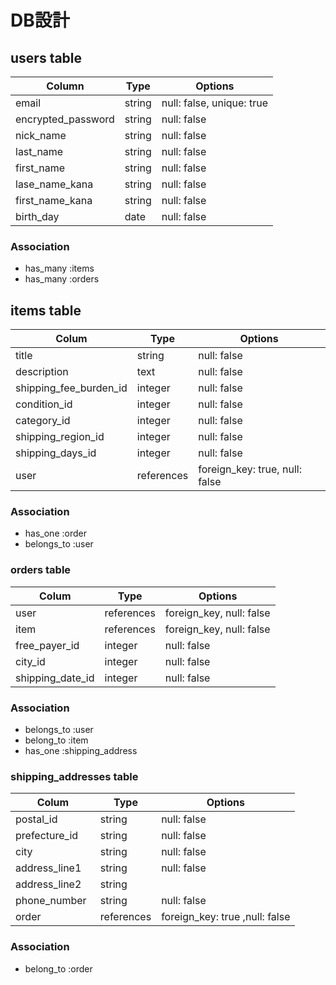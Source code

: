# DB設計

## users table

 | Column             | Type       | Options                    |
 |--------------------|------------|----------------------------|
 | email              | string     | null: false, unique: true  |
 | encrypted_password | string     | null: false                |
 | nick_name          | string     | null: false                |
 | last_name          | string     | null: false                |
 | first_name         | string     | null: false                |
 | lase_name_kana     | string     | null: false                |
 | first_name_kana    | string     | null: false                |
 | birth_day          | date       | null: false                |


 ### Association

 * has_many :items
 * has_many :orders
 

 ## items table

 | Colum             | Type        | Options                     |
 |-------------------|-------------|-----------------------------|
 | title             | string      | null: false                 |
 | description       | text        | null: false                 |
 | shipping_fee_burden_id| integer | null: false                 |
 | condition_id      | integer     | null: false                 |
 | category_id	     | integer     | null: false                 |
 | shipping_region_id| integer     | null: false                 |
 | shipping_days_id  | integer     | null: false                 |
 | user              | references  | foreign_key: true, null: false|
 ### Association

* has_one :order
* belongs_to :user


### orders table

| Colum             | Type        | Options                     |
|-------------------|-------------|-----------------------------|
| user              | references  | foreign_key, null: false    |
| item              | references  | foreign_key,  null: false   |
| free_payer_id     | integer     | null: false                 |
| city_id           | integer     | null: false                 |
| shipping_date_id  | integer     | null: false                 |

### Association

* belongs_to :user
* belong_to :item
* has_one :shipping_address

### shipping_addresses table

| Colum             | Type        | Options                     |
|-------------------|-------------|-----------------------------|
| postal_id   　　　 | string      | null: false                 |
| prefecture_id     | string      | null: false                 |
| city              | string      | null: false                 |
| address_line1     | string      | null: false                 |
| address_line2     | string      |                             |
| phone_number      | string      | null: false                 | 
| order             | references  | foreign_key: true ,null: false|


 ### Association

* belong_to :order

